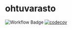 # ohtuvarasto

![Workflow Badge](https://github.com/Nanotiike/ohtuvarasto/workflows/CI/badge.svg) [![codecov](https://codecov.io/gh/Nanotiike/ohtuvarasto/branch/main/graph/badge.svg?token=7WWAHGQ6ID)](https://codecov.io/gh/Nanotiike/ohtuvarasto)
